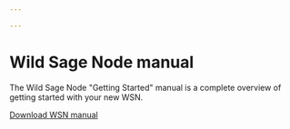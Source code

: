 ```yaml
---

---
```


# Wild Sage Node manual

The Wild Sage Node "Getting Started" manual is a complete overview of getting started with your new WSN.

[Download WSN manual](./WSN_GS_V1.pdf)